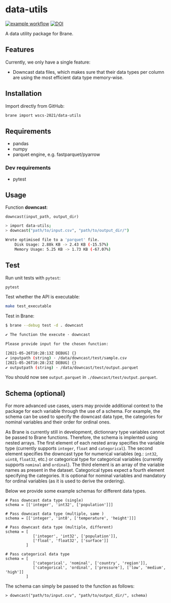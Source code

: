 # data-utils

[![example workflow](https://github.com/wscs-2021/data-utils/actions/workflows/test.yml/badge.svg)](https://github.com/wscs-2021/data-utils/actions/workflows/test.yml)
[![DOI](https://zenodo.org/badge/DOI/10.5281/zenodo.4889447.svg)](https://doi.org/10.5281/zenodo.4889447)

A data utility package for Brane.

## Features

Currently, we only have a single feature:

-  Downcast data files, which makes sure that their data types per column are using the most efficient data type memory-wise.

## Installation

Import directly from GitHub:

```sh
brane import wscs-2021/data-utils
```

## Requirements

- pandas
- numpy
- parquet engine, e.g. fastparquet/pyarrow

### Dev requirements

- pytest

## Usage

Function **downcast**:

`downcast(input_path, output_dir)`

```sh
> import data-utils;
> downcast("path/to/input.csv", "path/to/output_dir/")

Wrote optimised file to a 'parquet' file.
    Disk Usage: 2.88k KB -> 2.43 KB (-15.57%)
    Memory Usage: 5.25 KB -> 1.73 KB (-67.07%)
```

## Test

Run unit tests with `pytest`:

```sh
pytest
```

Test whether the API is executable:

```sh
make test_executable
```

Test in Brane:

```sh
$ brane --debug test -d . downcast

✔ The function the execute · downcast

Please provide input for the chosen function:

[2021-05-26T10:28:13Z DEBUG] {}
✔ inputpath (string) · /data/downcast/test/sample.csv
[2021-05-26T10:28:23Z DEBUG] {}
✔ outputpath (string) · /data/downcast/test/output.parquet
```

You should now see `output.parquet` in `./downcast/test/output.parquet`.

## Schema (optional) 

For more advanced use cases, users may provide additional context to the package for each variable through the use of a schema. For example, the schema can be used to specify the downcast data type, the categories for nominal variables and their order for ordinal ones.

As Brane is currently still in development, dictionnary type variables cannot be passed to Brane functions. Therefore, the schema is implented using nested arrays. The first element of each nested array specifies the variable type (currently supports `integer`, `float` and `categorical`). The second element specifies the downcast type for numerical variables (eg.: `int32`, `uint8`, `float32`, etc.) or categorical type for categorical variables (currently supports `nominal` and `ordinal`). The third element is an array of the variable names as present in the dataset. Categorical types expect a fourth element specifying the categories. It is optional for nominal variables and mandatory for ordinal variables (as it is used to derive the ordering).


Below we provide some example schemas for different data types.

```
# Pass downcast data type (single)
schema = [['integer', 'int32', ['population']]]

# Pass downcast data type (multiple, same )
schema = [['integer', 'int8', ['temperature', 'height']]]

# Pass downcast data type (multiple, different)
schema = [
            ['integer', 'int32', ['population']],
            ['float', 'float32', ['surface']]
         ]
         
# Pass categorical data type
schema = [
            ['categorical', 'nominal', ['country', 'region']],
            ['categorical', 'ordinal', ['pressure'], ['low', 'medium', 'high']]
         ]
```

The schema can simply be passed to the function as follows: 

```
> downcast("path/to/input.csv", "path/to/output_dir/", schema)
```
